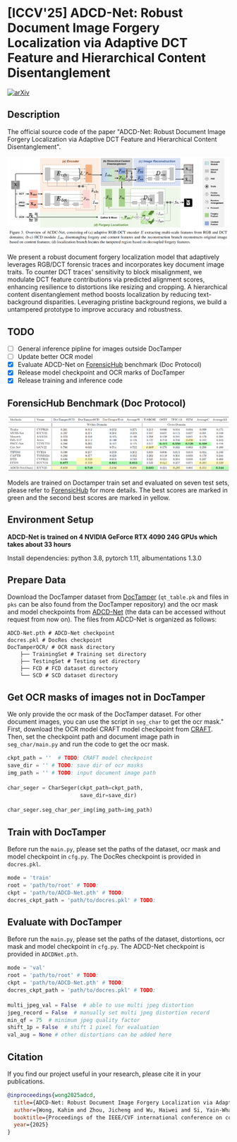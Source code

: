 
# [ICCV'25] ADCD-Net: Robust Document Image Forgery Localization via Adaptive DCT Feature and Hierarchical Content Disentanglement

[![arXiv](https://img.shields.io/badge/arXiv-2507.16397-b31b1b.svg)](https://arxiv.org/abs/2507.16397)

## Description   

The official source code of the paper "ADCD-Net: Robust Document Image Forgery Localization via Adaptive DCT Feature and Hierarchical Content Disentanglement". 

![model_overview](./fig/model_overview.png)

We present a robust document forgery localization model that adaptively leverages RGB/DCT forensic traces and incorporates key document image traits. To counter DCT traces' sensitivity to block misalignment, we modulate DCT feature contributions via predicted alignment scores, enhancing resilience to distortions like resizing and cropping. A hierarchical content disentanglement method boosts localization by reducing text-background disparities. Leveraging pristine background regions, we build a untampered prototype to improve accuracy and robustness.

## TODO

- [ ] General inference pipline for images outside DocTamper
- [ ] Update better OCR model
- [x] Evaluate ADCD-Net on [ForensicHub](https://github.com/scu-zjz/ForensicHub) benchmark (Doc Protocol)
- [x] Release model checkpoint and OCR marks of DocTamper 
- [x] Release training and inference code

## ForensicHub Benchmark (Doc Protocol)

![doc_protocol](./fig/doc_protocol.png)

Models are trained on Doctamper train set and evaluated on seven test sets, please refer to [ForensicHub](https://github.com/scu-zjz/ForensicHub) for more details.
The best scores are marked in green and the second best scores are marked in yellow.

## Environment Setup

**ADCD-Net is trained on 4 NVIDIA GeForce RTX 4090 24G GPUs which takes about 33 hours**

Install dependencies: python 3.8, pytorch 1.11, albumentations 1.3.0

## Prepare Data

Download the DocTamper dataset from [DocTamper](https://github.com/qcf-568/DocTamper) (```qt_table.pk``` and files in ```pks``` can be also found from the DocTamper repository) and the ocr mask and model checkpoints from [ADCD-Net](https://drive.google.com/file/d/10m7v0RrmI68UbfaWCwAN0nfR2y7DWS_4/view?usp=sharing) (the data can be accessed without request from now on).
The files from ADCD-Net is organized as follows:

```
ADCD-Net.pth # ADCD-Net checkpoint
docres.pkl # DocRes checkpoint
DocTamperOCR/ # OCR mask directory
    ├── TrainingSet # Training set directory
    ├── TestingSet # Testing set directory
    ├── FCD # FCD dataset directory
    └── SCD # SCD dataset directory
```

## Get OCR masks of images not in DocTamper

We only provide the ocr mask of the DocTamper dataset. For other document images, you can use the script in ```seg_char``` to get the ocr mask."
First, download the OCR model CRAFT model checkpoint from [CRAFT](https://github.com/clovaai/CRAFT-pytorch). Then, set the checkpoint path and document image path in ```seg_char/main.py``` and run the code to get the ocr mask.

```python
ckpt_path = ''  # TODO: CRAFT model checkpoint
save_dir = '' # TODO: save dir of ocr masks
img_path = '' # TODO: input document image path

char_seger = CharSeger(ckpt_path=ckpt_path,
                       save_dir=save_dir)

char_seger.seg_char_per_img(img_path=img_path)
```

## Train with DocTamper

Before run the ```main.py```, please set the paths of the dataset, ocr mask and model checkpoint in ```cfg.py```. 
The DocRes checkpoint is provided in ```docres.pkl```. 

```python
mode = 'train'
root = 'path/to/root' # TODO:
ckpt = 'path/to/ADCD-Net.pth' # TODO:
docres_ckpt_path = 'path/to/docres.pkl' # TODO:
```

## Evaluate with DocTamper

Before run the ```main.py```, please set the paths of the dataset, distortions, ocr mask and model checkpoint in ```cfg.py```. 
The ADCD-Net checkpoint is provided in ```ADCDNet.pth```. 

```python
mode = 'val'
root = 'path/to/root' # TODO:
ckpt = 'path/to/ADCD-Net.pth' # TODO:
docres_ckpt_path = 'path/to/docres.pkl' # TODO:

multi_jpeg_val = False  # able to use multi jpeg distortion
jpeg_record = False  # manually set multi jpeg distortion record
min_qf = 75  # minimum jpeg quality factor
shift_1p = False  # shift 1 pixel for evaluation
val_aug = None # other distortions can be added here
```
## Citation

If you find our project useful in your research, please cite it in your publications.

```bibtex
@inproceedings{wong2025adcd,
  title={ADCD-Net: Robust Document Image Forgery Localization via Adaptive DCT Feature and Hierarchical Content Disentanglement},
  author={Wong, Kahim and Zhou, Jicheng and Wu, Haiwei and Si, Yain-Whar and Zhou, Jiantao},
  booktitle={Proceedings of the IEEE/CVF international conference on computer vision},
  year={2025}
}
```
